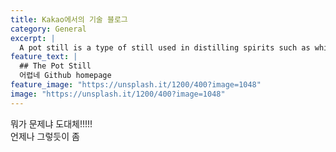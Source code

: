 ```yaml
---
title: Kakao에서의 기술 블로그
category: General
excerpt: |
  A pot still is a type of still used in distilling spirits such as whisky or brandy. Heat is applied directly to the pot containing the wash (for whisky) or wine (for brandy).
feature_text: |
  ## The Pot Still
  어렵네 Github homepage
feature_image: "https://unsplash.it/1200/400?image=1048"
image: "https://unsplash.it/1200/400?image=1048"
---
```



뭐가 문제냐 도대체!!!!!<br> 
언제나 그렇듯이 좀 